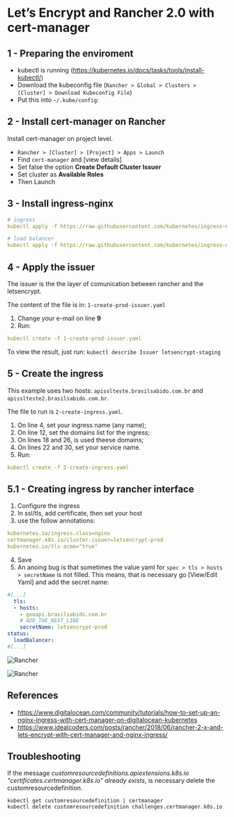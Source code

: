# Let’s Encrypt and Rancher 2.0 with cert-manager

## 1 - Preparing the enviroment

* kubectl is running (https://kubernetes.io/docs/tasks/tools/install-kubectl/)
* Download the kubeconfig file (```Rancher > Global > Clusters > [Cluster] > Download Kubeconfig File```)
* Put this into ```~/.kube/config```:

## 2 - Install cert-manager on Rancher

Install cert-manager on project level.

* `Rancher > [Cluster] > [Project] > Apps > Launch`
* Find `cert-manager` and [view details]
* Set false the option **Create Default Cluster Issuer**
* Set cluster as **Available Roles**
* Then Launch


## 3 - Install ingress-nginx



```yaml
# ingress
kubectl apply -f https://raw.githubusercontent.com/kubernetes/ingress-nginx/master/deploy/mandatory.yaml

# load balancer
kubectl apply -f https://raw.githubusercontent.com/kubernetes/ingress-nginx/master/deploy/provider/cloud-generic.yaml
```

## 4 - Apply the issuer

The issuer is the the layer of comunication between rancher and the letsencrypt. 

The content of the file is in: `1-create-prod-issuer.yaml`

1. Change your e-mail on line **9**
2. Run: 

```yaml 
kubectl create -f 1-create-prod-issuer.yaml
```

To view the result, just run: `kubectl describe Issuer letsencrypt-staging`

## 5 - Create the ingress

This example uses two hosts: `apisslteste.brasilsabido.com.br` and `apisslteste2.brasilsabido.com.br`.

The file to run is `2-create-ingress.yaml`.

1. On line 4, set your ingress name (any name);
2. On line 12, set the domains list for the ingress;
3. On lines 18 and 26, is used theese domains;
4. On lines 22 and 30, set your service name.
5. Run:

```yaml
kubectl create -f 2-create-ingress.yaml
```

## 5.1 - Creating ingress by rancher interface

1. Configure the ingress
2. In ssl/tls, add certificate, then set your host
3. use the follow annotations:
```yml
kubernetes.io/ingress.class=nginx
certmanager.k8s.io/cluster-issuer=letsencrypt-prod
kubernetes.io/tls-acme="true"
```
4. Save
5. An anoing bug is that sometimes the value yaml for `spec > tls > hosts > secretName` is not filled. This means, that is necessary go [View/Edit Yaml] and add the secret name:
```yaml
#[...]
  tls:
  - hosts:
    - geoapi.brasilsabido.com.br
    # ADD_THE_NEXT_LINE
    secretName: letsencrypt-prod
status:
  loadBalancer:
#[...]
```


![Rancher](https://github.com/joaoverissimo/letsencrypt-rancher-cert-manager-config/raw/master/1554632302190.png "Rancher")

![Rancher](https://github.com/joaoverissimo/letsencrypt-rancher-cert-manager-config/blob/master/1554633150466.png?raw=true "Rancher")



## References

* https://www.digitalocean.com/community/tutorials/how-to-set-up-an-nginx-ingress-with-cert-manager-on-digitalocean-kubernetes
* https://www.idealcoders.com/posts/rancher/2018/06/rancher-2-x-and-lets-encrypt-with-cert-manager-and-nginx-ingress/

## Troubleshooting

If the message _customresourcedefinitions.apiextensions.k8s.io "certificates.certmanager.k8s.io" already exists_, is necessary delete the customresourcedefinition. 
```
kubectl get customresourcedefinition | certmanager
kubectl delete customresourcedefinition challenges.certmanager.k8s.io
```
